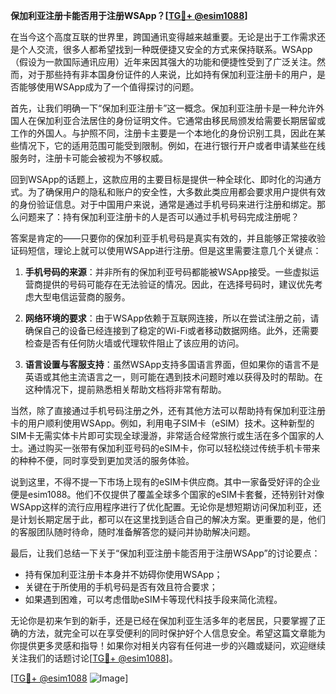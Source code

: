 **保加利亚注册卡能否用于注册WSApp？[[TG💪+ @esim1088](https://t.me/s/esim1088)]**

在当今这个高度互联的世界里，跨国通讯变得越来越重要。无论是出于工作需求还是个人交流，很多人都希望找到一种既便捷又安全的方式来保持联系。WSApp（假设为一款国际通讯应用）近年来因其强大的功能和便捷性受到了广泛关注。然而，对于那些持有非本国身份证件的人来说，比如持有保加利亚注册卡的用户，是否能够使用WSApp成为了一个值得探讨的问题。

首先，让我们明确一下“保加利亚注册卡”这一概念。保加利亚注册卡是一种允许外国人在保加利亚合法居住的身份证明文件。它通常由移民局颁发给需要长期居留或工作的外国人。与护照不同，注册卡主要是一个本地化的身份识别工具，因此在某些情况下，它的适用范围可能受到限制。例如，在进行银行开户或者申请某些在线服务时，注册卡可能会被视为不够权威。

回到WSApp的话题上，这款应用的主要目标是提供一种全球化、即时化的沟通方式。为了确保用户的隐私和账户的安全性，大多数此类应用都会要求用户提供有效的身份验证信息。对于中国用户来说，通常是通过手机号码来进行注册和绑定。那么问题来了：持有保加利亚注册卡的人是否可以通过手机号码完成注册呢？

答案是肯定的——只要你的保加利亚手机号码是真实有效的，并且能够正常接收验证码短信，理论上就可以使用WSApp进行注册。但是这里需要注意几个关键点：

1. **手机号码的来源**：并非所有的保加利亚号码都能被WSApp接受。一些虚拟运营商提供的号码可能存在无法验证的情况。因此，在选择号码时，建议优先考虑大型电信运营商的服务。
   
2. **网络环境的要求**：由于WSApp依赖于互联网连接，所以在尝试注册之前，请确保自己的设备已经连接到了稳定的Wi-Fi或者移动数据网络。此外，还需要检查是否有任何防火墙或代理软件阻止了该应用的访问。

3. **语言设置与客服支持**：虽然WSApp支持多国语言界面，但如果你的语言不是英语或其他主流语言之一，则可能在遇到技术问题时难以获得及时的帮助。在这种情况下，提前熟悉相关帮助文档将非常有帮助。

当然，除了直接通过手机号码注册之外，还有其他方法可以帮助持有保加利亚注册卡的用户顺利使用WSApp。例如，利用电子SIM卡（eSIM）技术。这种新型的SIM卡无需实体卡片即可实现全球漫游，非常适合经常旅行或生活在多个国家的人士。通过购买一张带有保加利亚号码的eSIM卡，你可以轻松绕过传统手机卡带来的种种不便，同时享受到更加灵活的服务体验。

说到这里，不得不提一下市场上现有的eSIM卡供应商。其中一家备受好评的企业便是esim1088。他们不仅提供了覆盖全球多个国家的eSIM卡套餐，还特别针对像WSApp这样的流行应用程序进行了优化配置。无论你是想短期访问保加利亚，还是计划长期定居于此，都可以在这里找到适合自己的解决方案。更重要的是，他们的客服团队随时待命，随时准备解答您的疑问并协助解决问题。

最后，让我们总结一下关于“保加利亚注册卡能否用于注册WSApp”的讨论要点：
- 持有保加利亚注册卡本身并不妨碍你使用WSApp；
- 关键在于所使用的手机号码是否有效且符合要求；
- 如果遇到困难，可以考虑借助eSIM卡等现代科技手段来简化流程。

无论你是初来乍到的新手，还是已经在保加利亚生活多年的老居民，只要掌握了正确的方法，就完全可以在享受便利的同时保护好个人信息安全。希望这篇文章能为你提供更多灵感和指导！如果你对相关内容有任何进一步的兴趣或疑问，欢迎继续关注我们的话题讨论[[TG💪+ @esim1088](https://t.me/s/esim1088)]。

[[TG💪+ @esim1088](https://t.me/s/esim1088) ![Image](https://i.postimg.cc/4NQfJmqS/Snipaste-2025-05-13-00-14-12.png)]